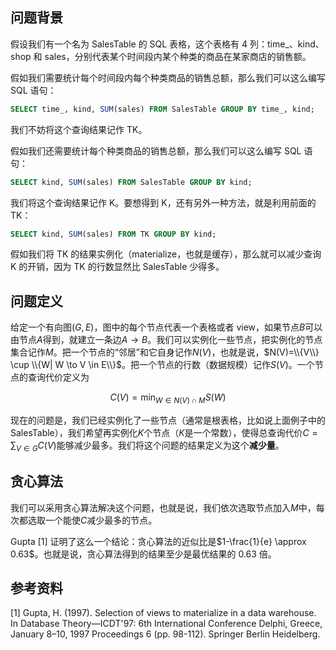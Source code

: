 ## 问题背景

假设我们有一个名为 SalesTable 的 SQL 表格，这个表格有 4 列：time\_、kind、shop 和 sales，分别代表某个时间段内某个种类的商品在某家商店的销售额。

假如我们需要统计每个时间段内每个种类商品的销售总额，那么我们可以这么编写 SQL 语句：

```sql
SELECT time_, kind, SUM(sales) FROM SalesTable GROUP BY time_, kind;
```

我们不妨将这个查询结果记作 TK。

假如我们还需要统计每个种类商品的销售总额，那么我们可以这么编写 SQL 语句：

```sql
SELECT kind, SUM(sales) FROM SalesTable GROUP BY kind;
```

我们将这个查询结果记作 K。要想得到 K，还有另外一种方法，就是利用前面的 TK：

```sql
SELECT kind, SUM(sales) FROM TK GROUP BY kind;
```

假如我们将 TK 的结果实例化（materialize，也就是缓存），那么就可以减少查询 K 的开销，因为 TK 的行数显然比 SalesTable 少得多。

## 问题定义

给定一个有向图$(G,E)$，图中的每个节点代表一个表格或者 view，如果节点$B$可以由节点$A$得到，就建立一条边$A \to B$。我们可以实例化一些节点，把实例化的节点集合记作$M$。把一个节点的“邻居”和它自身记作$N(V)$，也就是说，$N(V)=\\{V\\} \cup \\{W| W \to V \in E\\}$。把一个节点的行数（数据规模）记作$S(V)$。一个节点的查询代价定义为

$$
C(V) = \min_{W\in N(V) \cap M} S(W)
$$

现在的问题是，我们已经实例化了一些节点（通常是根表格，比如说上面例子中的 SalesTable），我们希望再实例化$K$个节点（$K$是一个常数），使得总查询代价$C=\sum_{V\in G}C(V)$能够减少最多。我们将这个问题的结果定义为这个**减少量**。

## 贪心算法

我们可以采用贪心算法解决这个问题，也就是说，我们依次选取节点加入$M$中，每次都选取一个能使$C$减少最多的节点。

Gupta [1] 证明了这么一个结论：贪心算法的近似比是$1-\frac{1}{e} \approx 0.63$。也就是说，贪心算法得到的结果至少是最优结果的 0.63 倍。

## 参考资料

[1] Gupta, H. (1997). Selection of views to materialize in a data warehouse. In Database Theory—ICDT'97: 6th International Conference Delphi, Greece, January 8–10, 1997 Proceedings 6 (pp. 98-112). Springer Berlin Heidelberg.
